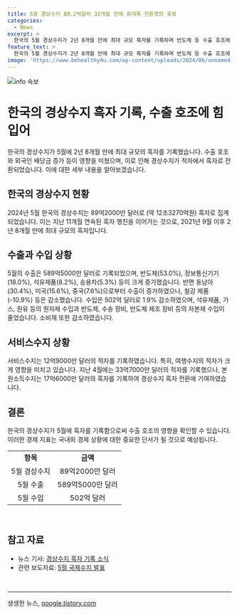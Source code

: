 ```yaml
---
title: 5월 경상수지 89.2억달러 32개월 만에 최대폭 친환경의 축복
categories:
  - News
excerpt: >
  한국의 5월 경상수지가 2년 8개월 만에 최대 규모 흑자를 기록하며 반도체 등 수출 호조에 힘입어 성장했다. 올해 5월 경상수지는 89억2000만 달러 흑자로 집계되었으며, 지난 4월의 적자를 뒤집어 역대급 흑자를 기록했다. 상품수지가 14개월 연속 흑자를 유지하며 수출이 전년대비 11.1% 증가한 것이 주요 이유로 소개되었다. 동남아와 미국 등 지역별로도 호조를 보였으며, 본원소득수지는 외국인 배당 증가로 17억6000만 달러 흑자를 기록했다.
feature_text: >
  한국의 5월 경상수지가 2년 8개월 만에 최대 규모 흑자를 기록하며 반도체 등 수출 호조에 힘입어 성장했다. 올해 5월 경상수지는 89억2000만 달러 흑자로 집계되었으며, 지난 4월의 적자를 뒤집어 역대급 흑자를 기록했다. 상품수지가 14개월 연속 흑자를 유지하며 수출이 전년대비 11.1% 증가한 것이 주요 이유로 소개되었다. 동남아와 미국 등 지역별로도 호조를 보였으며, 본원소득수지는 외국인 배당 증가로 17억6000만 달러 흑자를 기록했다.
image: 'https://www.behealthy4u.com/wp-content/uploads/2024/06/unnamed-file.png'
---
```


<p><img src="https://www.behealthy4u.com/wp-content/uploads/2024/06/unnamed-file.png" alt="info 속보" /></p>

<h1 data-ke-size="size28">한국의 경상수지 흑자 기록, 수출 호조에 힘입어</h1>

<p data-ke-size="size16">한국의 경상수지가 5월에 2년 8개월 만에 최대 규모의 흑자를 기록했습니다. 수출 호조와 외국인 배당금 증가 등이 영향을 미쳤으며, 이로 인해 경상수지가 적자에서 흑자로 전환되었습니다. 이에 대한 세부 내용을 알아보겠습니다.</p>

<h2 data-ke-size="size26">한국의 경상수지 현황</h2>

<p data-ke-size="size16">2024년 5월 한국의 경상수지는 89억2000만 달러로 (약 12조3270억원) 흑자로 집계되었습니다. 이는 지난 11개월 연속된 흑자 행진을 이어가는 것으로, 2021년 9월 이후 2년 8개월 만에 최대 규모의 흑자입니다.</p>

<h2 data-ke-size="size26">수출과 수입 상황</h2>

<p data-ke-size="size16">5월의 수출은 589억5000만 달러로 기록되었으며, 반도체(53.0%), 정보통신기기(18.0%), 석유제품(8.2%), 승용차(5.3%) 등이 크게 증가했습니다. 반면 동남아(30.4%), 미국(15.6%), 중국(7.6%)으로부터 수출이 증가하였으나, 철강 제품(-10.9%) 등은 감소했습니다. 수입은 502억 달러로 1.9% 감소하였으며, 석유제품, 가스, 원유 등의 원자재 수입과 반도체, 수송 장비, 반도체 제조 장비 등의 자본재 수입이 줄었습니다. 소비재 또한 감소하였습니다.</p>

<h2 data-ke-size="size26">서비스수지 상황</h2>

<p data-ke-size="size16">서비스수지는 12억9000만 달러의 적자를 기록하였습니다. 특히, 여행수지의 적자가 크게 영향을 미치고 있습니다. 지난 4월에는 33억7000만 달러의 적자를 기록했으나, 본원소득수지는 17억6000만 달러의 흑자를 기록하여 경상수지 흑자 전환에 기여하였습니다.</p>

<h2 data-ke-size="size26">결론</h2>

<p data-ke-size="size16">한국의 경상수지가 5월에 흑자를 기록함으로써 수출 호조의 영향을 확인할 수 있습니다. 이러한 경제 지표는 국내외 경제 상황에 대한 중요한 단서가 될 것으로 예상됩니다.</p>

<table>
    <tbody>
        <tr>
            <td style="text-align: center; height: 17px;"><b>항목</b></td>
            <td style="text-align: center; height: 17px;"><b>금액</b></td>
        </tr>
        <tr>
            <td style="text-align: center; height: 17px;">5월 경상수지</td>
            <td style="text-align: center; height: 17px;">89억2000만 달러</td>
        </tr>
        <tr>
            <td style="text-align: center; height: 17px;">5월 수출</td>
            <td style="text-align: center; height: 17px;">589억5000만 달러</td>
        </tr>
        <tr>
            <td style="text-align: center; height: 17px;">5월 수입</td>
            <td style="text-align: center; height: 17px;">502억 달러</td>
        </tr>
    </tbody>
</table>

<p data-ke-size="size16">&nbsp;</p>

<h2 data-ke-size="size26">참고 자료</h2>

<ul>
    <li>뉴스 기사: <a href="https://www.example.com/news_article">경상수지 흑자 기록 소식</a></li>
    <li>관련 보도자료: <a href="https://www.example.com/related_press_release">5월 국제수지 발표</a></li>
</ul>

<p data-ke-size="size16">&nbsp;</p>

<p><hr></p>
생생한 뉴스, <a href="https://qoogle.tistory.com" rel="dofollow">qoogle.tistory.com</a>


